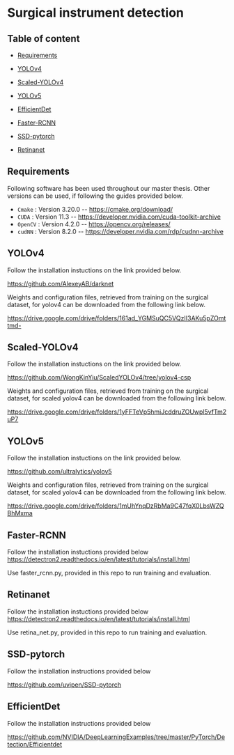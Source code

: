 
# Surgical instrument detection

## Table of content
- [Requirements](#Requirements)


- [YOLOv4](#yolov4)



- [Scaled-YOLOv4](#Scaled-YOLOv4)

- [YOLOv5](#YOLOv5)

- [EfficientDet](#EfficientDet)

- [Faster-RCNN](#Faster-RCNN)

- [SSD-pytorch](#SSD-pytorch)

- [Retinanet](#Retinanet)



## Requirements
Following software has been used throughout our master thesis. Other versions can be used, if following the guides provided below.

*  `Cmake` : Version 3.20.0 -- https://cmake.org/download/
*  `CUDA` : Version 11.3 --  https://developer.nvidia.com/cuda-toolkit-archive
*  `OpenCV` : Version 4.2.0 -- https://opencv.org/releases/
*  `cudNN` : Version 8.2.0 -- https://developer.nvidia.com/rdp/cudnn-archive
## YOLOv4

Follow the installation instuctions on the link provided below.

https://github.com/AlexeyAB/darknet

Weights and configuration files, retrieved from training on the surgical dataset, for yolov4 can be downloaded from the following link below.

https://drive.google.com/drive/folders/161ad_YGMSuQC5VQzII3AKu5pZOmttmd-

## Scaled-YOLOv4
Follow the installation instuctions on the link provided below.

https://github.com/WongKinYiu/ScaledYOLOv4/tree/yolov4-csp

Weights and configuration files, retrieved from training on the surgical dataset, for scaled yolov4 can be downloaded from the following link below.

https://drive.google.com/drive/folders/1yFFTeVp5hmiJcddruZOUwpl5vfTm2uP7

## YOLOv5
Follow the installation instuctions on the link provided below.

https://github.com/ultralytics/yolov5

Weights and configuration files, retrieved from training on the surgical dataset, for scaled yolov4 can be downloaded from the following link below.

https://drive.google.com/drive/folders/1mUhYnqDzRbMa9C47fqX0LbsWZQBhMxma

## Faster-RCNN
Follow the installation instuctions provided below
https://detectron2.readthedocs.io/en/latest/tutorials/install.html

Use faster_rcnn.py, provided in this repo to run training and evaluation.
## Retinanet
Follow the installation instuctions provided below
https://detectron2.readthedocs.io/en/latest/tutorials/install.html

Use retina_net.py, provided in this repo to run training and evaluation.
## SSD-pytorch

Follow the installation instructions provided below

https://github.com/uvipen/SSD-pytorch

## EfficientDet

Follow the installation instructions provided below

https://github.com/NVIDIA/DeepLearningExamples/tree/master/PyTorch/Detection/Efficientdet



